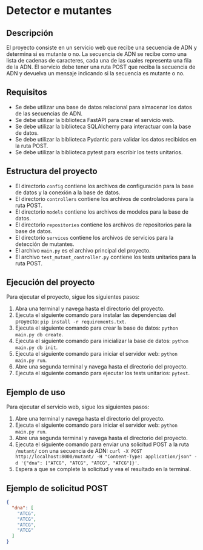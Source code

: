 # Detector e mutantes

## Descripción

El proyecto consiste en un servicio web que recibe una secuencia de ADN y determina si es mutante o no. La secuencia de ADN se recibe como una lista de cadenas de caracteres, cada una de las cuales representa una fila de la ADN. El servicio debe tener una ruta POST que reciba la secuencia de ADN y devuelva un mensaje indicando si la secuencia es mutante o no.

## Requisitos

- Se debe utilizar una base de datos relacional para almacenar los datos de las secuencias de ADN.
- Se debe utilizar la biblioteca FastAPI para crear el servicio web.
- Se debe utilizar la biblioteca SQLAlchemy para interactuar con la base de datos.
- Se debe utilizar la biblioteca Pydantic para validar los datos recibidos en la ruta POST.
- Se debe utilizar la biblioteca pytest para escribir los tests unitarios.

## Estructura del proyecto

- El directorio `config` contiene los archivos de configuración para la base de datos y la conexión a la base de datos.
- El directorio `controllers` contiene los archivos de controladores para la ruta POST.
- El directorio `models` contiene los archivos de modelos para la base de datos.
- El directorio `repositories` contiene los archivos de repositorios para la base de datos.
- El directorio `services` contiene los archivos de servicios para la detección de mutantes.
- El archivo `main.py` es el archivo principal del proyecto.
- El archivo `test_mutant_controller.py` contiene los tests unitarios para la ruta POST.

## Ejecución del proyecto

Para ejecutar el proyecto, sigue los siguientes pasos:

1. Abra una terminal y navega hasta el directorio del proyecto.
2. Ejecuta el siguiente comando para instalar las dependencias del proyecto: `pip install -r requirements.txt`.
3. Ejecuta el siguiente comando para crear la base de datos: `python main.py db create`.
4. Ejecuta el siguiente comando para inicializar la base de datos: `python main.py db init`.
5. Ejecuta el siguiente comando para iniciar el servidor web: `python main.py run`.
6. Abre una segunda terminal y navega hasta el directorio del proyecto.
7. Ejecuta el siguiente comando para ejecutar los tests unitarios: `pytest`.

## Ejemplo de uso

Para ejecutar el servicio web, sigue los siguientes pasos:

1. Abre una terminal y navega hasta el directorio del proyecto.
2. Ejecuta el siguiente comando para iniciar el servidor web: `python main.py run`.
3. Abre una segunda terminal y navega hasta el directorio del proyecto.
4. Ejecuta el siguiente comando para enviar una solicitud POST a la ruta `/mutant/` con una secuencia de ADN: `curl -X POST http://localhost:8000/mutant/ -H "Content-Type: application/json" -d '{"dna": ["ATCG", "ATCG", "ATCG", "ATCG"]}'`.
5. Espera a que se complete la solicitud y vea el resultado en la terminal.

## Ejemplo de solicitud POST

```json
{
  "dna": [
    "ATCG",
    "ATCG",
    "ATCG",
    "ATCG"
  ]
}
```
